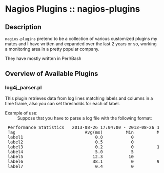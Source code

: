 Nagios Plugins :: nagios-plugins
================================

Description
------------

`nagios-plugins` pretend to be a collection of various customized plugins my mates
and I have written and expanded over the last 2 years or so, working a monitoring
area in a pretty popular company.

They have mostly written in Perl/Bash

Overview of Available Plugins
-----------------------------

### log4j\_parser.pl 
This plugin retrieves data from log lines matching labels and columns in a time frame, also you can set thresholds for each of label.

<dl>
  <dt>Example of use:</dt>
  <dd>Suppose that you have to parse a log file with the following format:</dd>
</dt>

<pre>
 Performance Statistics   2013-08-26 17:04:00 - 2013-08-26 17:05:00
 Tag                           Avg(ms)         Min         Max     Std Dev       Count
 label1                            0.0           0           0         0.0           2
 label2                            0.5           0           1         0.5           2
 label3                            0.2           0         134         2.9        2588
 label4                            5.0           5           5         0.0           1
 label5                           12.3          10          18         2.2          15
 label6                           38.1           0         996        63.3        1765
 label7                            0.4           0          24         2.1         192
</pre>
